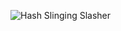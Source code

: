
![Hash Slinging Slasher](https://static.wikia.nocookie.net/spongebob/images/4/47/Hash.png/revision/latest/top-crop/width/360/height/360?cb=20190909014753)
